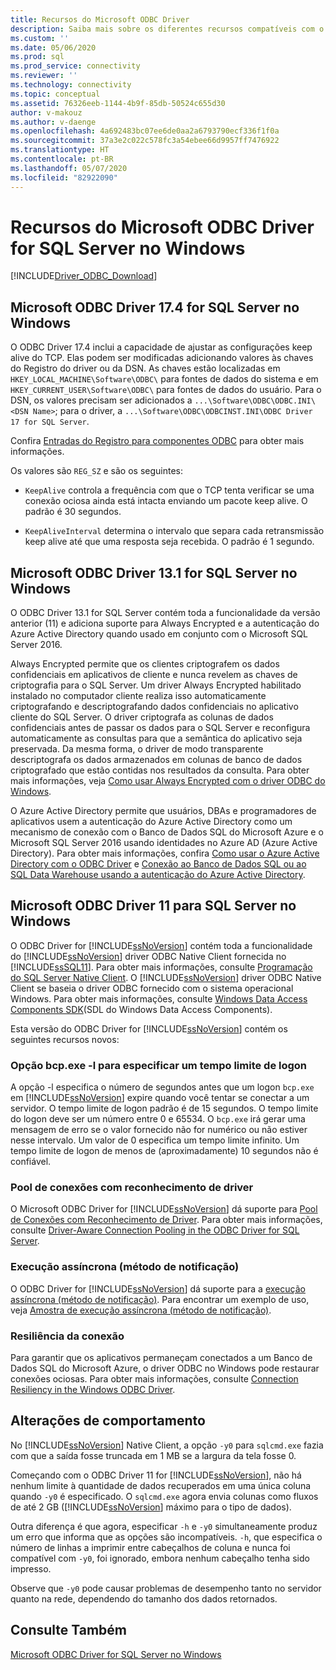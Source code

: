 ```yaml
---
title: Recursos do Microsoft ODBC Driver
description: Saiba mais sobre os diferentes recursos compatíveis com o Microsoft ODBC Driver for SQL Server no Windows.
ms.custom: ''
ms.date: 05/06/2020
ms.prod: sql
ms.prod_service: connectivity
ms.reviewer: ''
ms.technology: connectivity
ms.topic: conceptual
ms.assetid: 76326eeb-1144-4b9f-85db-50524c655d30
author: v-makouz
ms.author: v-daenge
ms.openlocfilehash: 4a692483bc07ee6de0aa2a6793790ecf336f1f0a
ms.sourcegitcommit: 37a3e2c022c578fc3a54ebee66d9957ff7476922
ms.translationtype: HT
ms.contentlocale: pt-BR
ms.lasthandoff: 05/07/2020
ms.locfileid: "82922090"
---
```

# <a name="features-of-the-microsoft-odbc-driver-for-sql-server-on-windows"></a>Recursos do Microsoft ODBC Driver for SQL Server no Windows
[!INCLUDE[Driver_ODBC_Download](../../../includes/driver_odbc_download.md)]

    
## <a name="microsoft-odbc-driver-174-for-sql-server-on-windows"></a>Microsoft ODBC Driver 17.4 for SQL Server no Windows

O ODBC Driver 17.4 inclui a capacidade de ajustar as configurações keep alive do TCP. Elas podem ser modificadas adicionando valores às chaves do Registro do driver ou da DSN. As chaves estão localizadas em `HKEY_LOCAL_MACHINE\Software\ODBC\` para fontes de dados do sistema e em `HKEY_CURRENT_USER\Software\ODBC\` para fontes de dados do usuário. Para o DSN, os valores precisam ser adicionados a `...\Software\ODBC\ODBC.INI\<DSN Name>`; para o driver, a `...\Software\ODBC\ODBCINST.INI\ODBC Driver 17 for SQL Server`.

Confira [Entradas do Registro para componentes ODBC](../../../odbc/reference/install/registry-entries-for-odbc-components.md) para obter mais informações.

Os valores são `REG_SZ` e são os seguintes:

- `KeepAlive` controla a frequência com que o TCP tenta verificar se uma conexão ociosa ainda está intacta enviando um pacote keep alive. O padrão é 30 segundos.

- `KeepAliveInterval` determina o intervalo que separa cada retransmissão keep alive até que uma resposta seja recebida. O padrão é 1 segundo.



## <a name="microsoft-odbc-driver-131-for-sql-server-on-windows"></a>Microsoft ODBC Driver 13.1 for SQL Server no Windows

O ODBC Driver 13.1 for SQL Server contém toda a funcionalidade da versão anterior (11) e adiciona suporte para Always Encrypted e a autenticação do Azure Active Directory quando usado em conjunto com o Microsoft SQL Server 2016.  
  
Always Encrypted permite que os clientes criptografem os dados confidenciais em aplicativos de cliente e nunca revelem as chaves de criptografia para o SQL Server. Um driver Always Encrypted habilitado instalado no computador cliente realiza isso automaticamente criptografando e descriptografando dados confidenciais no aplicativo cliente do SQL Server. O driver criptografa as colunas de dados confidenciais antes de passar os dados para o SQL Server e reconfigura automaticamente as consultas para que a semântica do aplicativo seja preservada. Da mesma forma, o driver de modo transparente descriptografa os dados armazenados em colunas de banco de dados criptografado que estão contidas nos resultados da consulta. Para obter mais informações, veja [Como usar Always Encrypted com o driver ODBC do Windows](../../../connect/odbc/using-always-encrypted-with-the-odbc-driver.md).
 
O Azure Active Directory permite que usuários, DBAs e programadores de aplicativos usem a autenticação do Azure Active Directory como um mecanismo de conexão com o Banco de Dados SQL do Microsoft Azure e o Microsoft SQL Server 2016 usando identidades no Azure AD (Azure Active Directory). Para obter mais informações, confira [Como usar o Azure Active Directory com o ODBC Driver](../using-azure-active-directory.md) e [Conexão ao Banco de Dados SQL ou ao SQL Data Warehouse usando a autenticação do Azure Active Directory](/azure/sql-database/sql-database-aad-authentication).   
  
## <a name="microsoft-odbc-driver-11-for-sql-server-on-windows"></a>Microsoft ODBC Driver 11 para SQL Server no Windows  

O ODBC Driver for [!INCLUDE[ssNoVersion](../../../includes/ssnoversion-md.md)] contém toda a funcionalidade do [!INCLUDE[ssNoVersion](../../../includes/ssnoversion-md.md)] driver ODBC Native Client fornecida no [!INCLUDE[ssSQL11](../../../includes/sssql11-md.md)]. Para obter mais informações, consulte [Programação do SQL Server Native Client](../../../relational-databases/native-client/sql-server-native-client-programming.md). O [!INCLUDE[ssNoVersion](../../../includes/ssnoversion-md.md)] driver ODBC Native Client se baseia o driver ODBC fornecido com o sistema operacional Windows. Para obter mais informações, consulte [Windows Data Access Components SDK](/previous-versions/windows/desktop/legacy/aa968814(v=vs.85))(SDL do Windows Data Access Components).  
  
Esta versão do ODBC Driver for [!INCLUDE[ssNoVersion](../../../includes/ssnoversion-md.md)] contém os seguintes recursos novos:  
  
### <a name="bcpexe--l-option-for-specifying-a-login-timeout"></a>Opção bcp.exe -l para especificar um tempo limite de logon
 
A opção -l especifica o número de segundos antes que um logon `bcp.exe` em [!INCLUDE[ssNoVersion](../../../includes/ssnoversion-md.md)] expire quando você tentar se conectar a um servidor. O tempo limite de logon padrão é de 15 segundos. O tempo limite do logon deve ser um número entre 0 e 65534. O `bcp.exe` irá gerar uma mensagem de erro se o valor fornecido não for numérico ou não estiver nesse intervalo. Um valor de 0 especifica um tempo limite infinito. Um tempo limite de logon de menos de (aproximadamente) 10 segundos não é confiável.  
  
### <a name="driver-aware-connection-pooling"></a>Pool de conexões com reconhecimento de driver  
O Microsoft ODBC Driver for [!INCLUDE[ssNoVersion](../../../includes/ssnoversion-md.md)] dá suporte para [Pool de Conexões com Reconhecimento de Driver](../../../odbc/reference/develop-app/driver-aware-connection-pooling.md). Para obter mais informações, consulte [Driver-Aware Connection Pooling in the ODBC Driver for SQL Server](driver-aware-connection-pooling-in-the-odbc-driver-for-sql-server.md).  
  
### <a name="asynchronous-execution-notification-method"></a>Execução assíncrona (método de notificação)  
O ODBC Driver for [!INCLUDE[ssNoVersion](../../../includes/ssnoversion-md.md)] dá suporte para a [execução assíncrona (método de notificação)](../../../odbc/reference/develop-app/asynchronous-execution-notification-method.md). Para encontrar um exemplo de uso, veja [Amostra de execução assíncrona &#40;método de notificação&#41;](asynchronous-execution-notification-method-sample.md).  
  
### <a name="connection-resiliency"></a>Resiliência da conexão
Para garantir que os aplicativos permaneçam conectados a um Banco de Dados SQL do Microsoft Azure, o driver ODBC no Windows pode restaurar conexões ociosas. Para obter mais informações, consulte [Connection Resiliency in the Windows ODBC Driver](connection-resiliency-in-the-windows-odbc-driver.md).  
  
## <a name="behavior-changes"></a>Alterações de comportamento

No [!INCLUDE[ssNoVersion](../../../includes/ssnoversion-md.md)] Native Client, a opção `-y0` para `sqlcmd.exe` fazia com que a saída fosse truncada em 1 MB se a largura da tela fosse 0.
  
Começando com o ODBC Driver 11 for [!INCLUDE[ssNoVersion](../../../includes/ssnoversion-md.md)], não há nenhum limite à quantidade de dados recuperados em uma única coluna quando `-y0` é especificado. O `sqlcmd.exe` agora envia colunas como fluxos de até 2 GB ([!INCLUDE[ssNoVersion](../../../includes/ssnoversion-md.md)] máximo para o tipo de dados).  
  
Outra diferença é que agora, especificar `-h` e `-y0` simultaneamente produz um erro que informa que as opções são incompatíveis. `-h`, que especifica o número de linhas a imprimir entre cabeçalhos de coluna e nunca foi compatível com `-y0`, foi ignorado, embora nenhum cabeçalho tenha sido impresso.
  
Observe que `-y0` pode causar problemas de desempenho tanto no servidor quanto na rede, dependendo do tamanho dos dados retornados.

## <a name="see-also"></a>Consulte Também  
[Microsoft ODBC Driver for SQL Server no Windows](microsoft-odbc-driver-for-sql-server-on-windows.md)  
